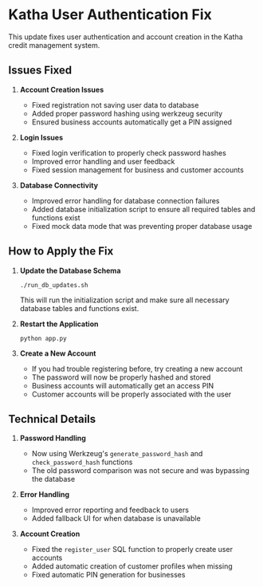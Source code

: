 # Katha User Authentication Fix

This update fixes user authentication and account creation in the Katha credit management system.

## Issues Fixed

1. **Account Creation Issues**
   - Fixed registration not saving user data to database
   - Added proper password hashing using werkzeug security
   - Ensured business accounts automatically get a PIN assigned

2. **Login Issues**
   - Fixed login verification to properly check password hashes
   - Improved error handling and user feedback
   - Fixed session management for business and customer accounts

3. **Database Connectivity**
   - Improved error handling for database connection failures
   - Added database initialization script to ensure all required tables and functions exist
   - Fixed mock data mode that was preventing proper database usage

## How to Apply the Fix

1. **Update the Database Schema**
   ```
   ./run_db_updates.sh
   ```
   This will run the initialization script and make sure all necessary database tables and functions exist.

2. **Restart the Application**
   ```
   python app.py
   ```

3. **Create a New Account**
   - If you had trouble registering before, try creating a new account
   - The password will now be properly hashed and stored
   - Business accounts will automatically get an access PIN
   - Customer accounts will be properly associated with the user

## Technical Details

1. **Password Handling**
   - Now using Werkzeug's `generate_password_hash` and `check_password_hash` functions
   - The old password comparison was not secure and was bypassing the database

2. **Error Handling**
   - Improved error reporting and feedback to users
   - Added fallback UI for when database is unavailable

3. **Account Creation**
   - Fixed the `register_user` SQL function to properly create user accounts
   - Added automatic creation of customer profiles when missing
   - Fixed automatic PIN generation for businesses 